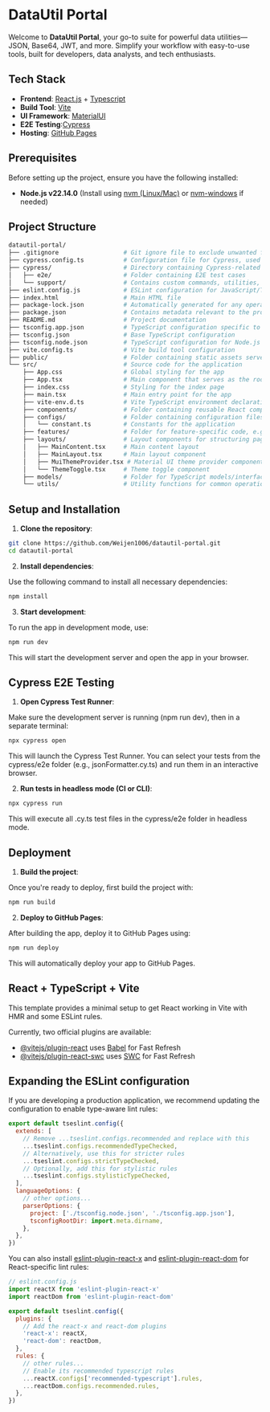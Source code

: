 # DataUtil Portal

Welcome to **DataUtil Portal**, your go-to suite for powerful data utilities—JSON, Base64, JWT, and more. Simplify your workflow with easy-to-use tools, built for developers, data analysts, and tech enthusiasts.

## Tech Stack

- **Frontend**: [React.js](https://react.dev/) + [Typescript](https://www.typescriptlang.org/)
- **Build Tool**: [Vite](https://vite.dev/)
- **UI Framework**: [MaterialUI](https://mui.com/material-ui/)
- **E2E Testing**:[Cypress](https://www.cypress.io/)
- **Hosting**: [GitHub Pages](https://pages.github.com/)

## Prerequisites

Before setting up the project, ensure you have the following installed:

- **Node.js v22.14.0** (Install using [nvm (Linux/Mac)](https://github.com/nvm-sh/nvm) or [nvm-windows](https://github.com/coreybutler/nvm-windows) if needed)

## Project Structure

```graphql
datautil-portal/
├── .gitignore                  # Git ignore file to exclude unwanted files from version control
├── cypress.config.ts           # Configuration file for Cypress, used to define settings and plugins for end-to-end testing
├── cypress/                    # Directory containing Cypress-related files
│   ├── e2e/                    # Folder containing E2E test cases
│   └── support/                # Contains custom commands, utilities, and setup code for Cypress tests
├── eslint.config.js            # ESLint configuration for JavaScript/TypeScript linting
├── index.html                  # Main HTML file
├── package-lock.json           # Automatically generated for any operations where npm modifies the node_modules directory
├── package.json                # Contains metadata relevant to the project and its dependencies
├── README.md                   # Project documentation
├── tsconfig.app.json           # TypeScript configuration specific to the app
├── tsconfig.json               # Base TypeScript configuration
├── tsconfig.node.json          # TypeScript configuration for Node.js
├── vite.config.ts              # Vite build tool configuration
├── public/                     # Folder containing static assets served by the app (images, fonts, etc.)
└── src/                        # Source code for the application
    ├── App.css                 # Global styling for the app
    ├── App.tsx                 # Main component that serves as the root of the app
    ├── index.css               # Styling for the index page
    ├── main.tsx                # Main entry point for the app
    ├── vite-env.d.ts           # Vite TypeScript environment declaration
    ├── components/             # Folder containing reusable React components used throughout the app
    ├── configs/                # Folder containing configuration files
    │   └── constant.ts         # Constants for the application
    ├── features/               # Folder for feature-specific code, e.g., components and services related to a specific app feature
    ├── layouts/                # Layout components for structuring pages or sections
    │   ├── MainContent.tsx     # Main content layout
    │   ├── MainLayout.tsx      # Main layout component
    │   ├── MuiThemeProvider.tsx # Material UI theme provider component
    │   └── ThemeToggle.tsx     # Theme toggle component
    ├── models/                 # Folder for TypeScript models/interfaces used throughout the app
    └── utils/                  # Utility functions for common operations
```

## Setup and Installation

1. **Clone the repository**:

```bash
git clone https://github.com/Weijen1006/datautil-portal.git
cd datautil-portal
```
2. **Install dependencies**:

Use the following command to install all necessary dependencies:

```bash
npm install
```
3. **Start development**:

To run the app in development mode, use:

```bash
npm run dev
```
This will start the development server and open the app in your browser.

## Cypress E2E Testing
1. **Open Cypress Test Runner**:

Make sure the development server is running (npm run dev), then in a separate terminal:

```bash
npx cypress open
```
This will launch the Cypress Test Runner. You can select your tests from the cypress/e2e folder (e.g., jsonFormatter.cy.ts) and run them in an interactive browser.

2. **Run tests in headless mode (CI or CLI)**:

```bash
npx cypress run
```
This will execute all .cy.ts test files in the cypress/e2e folder in headless mode.

## Deployment
1. **Build the project**:

Once you're ready to deploy, first build the project with:

```bash
npm run build
```
2. **Deploy to GitHub Pages**:

After building the app, deploy it to GitHub Pages using:

```bash
npm run deploy
```
This will automatically deploy your app to GitHub Pages.

## React + TypeScript + Vite

This template provides a minimal setup to get React working in Vite with HMR and some ESLint rules.

Currently, two official plugins are available:

- [@vitejs/plugin-react](https://github.com/vitejs/vite-plugin-react/blob/main/packages/plugin-react/README.md) uses [Babel](https://babeljs.io/) for Fast Refresh
- [@vitejs/plugin-react-swc](https://github.com/vitejs/vite-plugin-react-swc) uses [SWC](https://swc.rs/) for Fast Refresh

## Expanding the ESLint configuration

If you are developing a production application, we recommend updating the configuration to enable type-aware lint rules:

```js
export default tseslint.config({
  extends: [
    // Remove ...tseslint.configs.recommended and replace with this
    ...tseslint.configs.recommendedTypeChecked,
    // Alternatively, use this for stricter rules
    ...tseslint.configs.strictTypeChecked,
    // Optionally, add this for stylistic rules
    ...tseslint.configs.stylisticTypeChecked,
  ],
  languageOptions: {
    // other options...
    parserOptions: {
      project: ['./tsconfig.node.json', './tsconfig.app.json'],
      tsconfigRootDir: import.meta.dirname,
    },
  },
})
```

You can also install [eslint-plugin-react-x](https://github.com/Rel1cx/eslint-react/tree/main/packages/plugins/eslint-plugin-react-x) and [eslint-plugin-react-dom](https://github.com/Rel1cx/eslint-react/tree/main/packages/plugins/eslint-plugin-react-dom) for React-specific lint rules:

```js
// eslint.config.js
import reactX from 'eslint-plugin-react-x'
import reactDom from 'eslint-plugin-react-dom'

export default tseslint.config({
  plugins: {
    // Add the react-x and react-dom plugins
    'react-x': reactX,
    'react-dom': reactDom,
  },
  rules: {
    // other rules...
    // Enable its recommended typescript rules
    ...reactX.configs['recommended-typescript'].rules,
    ...reactDom.configs.recommended.rules,
  },
})
```
